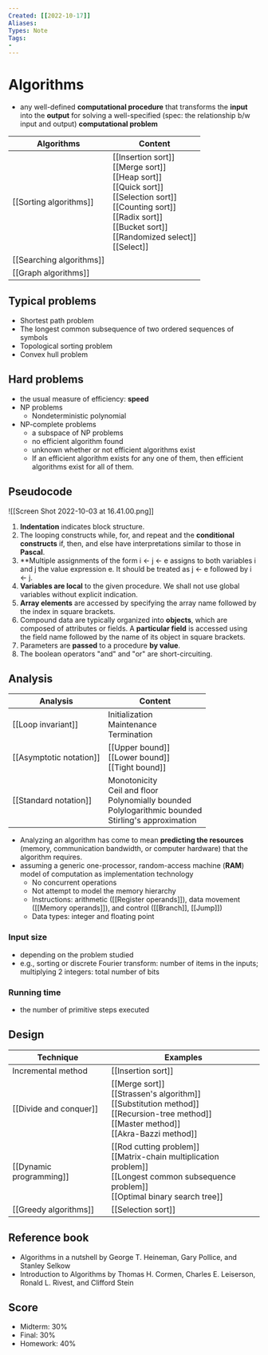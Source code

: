 ```yaml
---
Created: [[2022-10-17]]
Aliases: 
Types: Note
Tags: 
- 
---
```

# Algorithms
- any well-defined **computational procedure** that transforms the **input** into the **output** for solving a well-specified (spec: the relationship b/w input and output) **computational problem**

| Algorithms               | Content                                                                                                                                                                                        |
| ------------------------ | ---------------------------------------------------------------------------------------------------------------------------------------------------------------------------------------------- |
| [[Sorting algorithms]]   | [[Insertion sort]]<br>[[Merge sort]]<br>[[Heap sort]]<br>[[Quick sort]]<br>[[Selection sort]]<br>[[Counting sort]]<br>[[Radix sort]]<br>[[Bucket sort]]<br>[[Randomized select]]<br>[[Select]] |
| [[Searching algorithms]] |                                                                                                                                                                                                |
| [[Graph algorithms]]     |                                                                                                                                                                                                |

## Typical problems
- Shortest path problem
- The longest common subsequence of two ordered sequences of symbols
- Topological sorting problem
- Convex hull problem

## Hard problems
- the usual measure of efficiency: **speed**
- NP problems
	- Nondeterministic polynomial
- NP-complete problems
	- a subspace of NP problems
	- no efficient algorithm found
	- unknown whether or not efficient algorithms exist
	- If an efficient algorithm exists for any one of them, then efficient algorithms exist for all of them. 

## Pseudocode
![[Screen Shot 2022-10-03 at 16.41.00.png]]
1. **Indentation** indicates block structure. 
2. The looping constructs while, for, and repeat and the **conditional constructs** if, then, and else have interpretations similar to those in **Pascal**. 
3. **Multiple assignments of the form i ← j ← e assigns to both variables i and j the value expression e. It should be treated as j ← e followed by i ← j. 
4. **Variables are local** to the given procedure. We shall not use global variables without explicit indication. 
5. **Array elements** are accessed by specifying the array name followed by the index in square brackets. 
6. Compound data are typically organized into **objects**, which are composed of attributes or fields. A **particular field** is accessed using the field name followed by the name of its object in square brackets. 
7. Parameters are **passed** to a procedure **by value**. 
8. The boolean operators "and" and "or" are short-circuiting. 

## Analysis
| Analysis                | Content                                                                                                       |
| ----------------------- | ------------------------------------------------------------------------------------------------------------- |
| [[Loop invariant]]      | Initialization<br>Maintenance<br>Termination                                                                  |
| [[Asymptotic notation]] | [[Upper bound]]<br>[[Lower bound]]<br>[[Tight bound]]                                                         |
| [[Standard notation]]   | Monotonicity<br>Ceil and floor<br>Polynomially bounded<br>Polylogarithmic bounded<br>Stirling's approximation |

- Analyzing an algorithm has come to mean **predicting the resources** (memory, communication bandwidth, or computer hardware) that the algorithm requires. 
- assuming a generic one-processor, random-access machine (**RAM**) model of computation as implementation technology
	- No concurrent operations
	- Not attempt to model the memory hierarchy
	- Instructions: arithmetic ([[Register operands]]), data movement ([[Memory operands]]), and control ([[Branch]], [[Jump]])
	- Data types: integer and floating point
### Input size
- depending on the problem studied
- e.g., sorting or discrete Fourier transform: number of items in the inputs; multiplying 2 integers: total number of bits
### Running time
- the number of primitive steps executed

## Design
| Technique               | Examples                                                                                                                                         |
| ----------------------- | ------------------------------------------------------------------------------------------------------------------------------------------------ |
| Incremental method      | [[Insertion sort]]                                                                                                                               |
| [[Divide and conquer]]  | [[Merge sort]]<br>[[Strassen's algorithm]]<br>[[Substitution method]]<br>[[Recursion-tree method]]<br>[[Master method]]<br>[[Akra-Bazzi method]] |
| [[Dynamic programming]] | [[Rod cutting problem]]<br>[[Matrix-chain multiplication problem]]<br>[[Longest common subsequence problem]]<br>[[Optimal binary search tree]]   |
| [[Greedy algorithms]]   | [[Selection sort]]                                                                                                                               |

## Reference book
- Algorithms in a nutshell by George T. Heineman, Gary Pollice, and Stanley Selkow
- Introduction to Algorithms by Thomas H. Cormen, Charles E. Leiserson, Ronald L. Rivest, and Clifford Stein

## Score
- Midterm: 30%
- Final: 30%
- Homework: 40%

